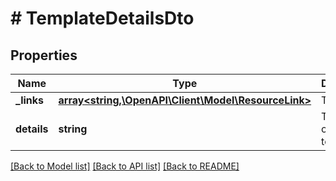 # # TemplateDetailsDto

## Properties

Name | Type | Description | Notes
------------ | ------------- | ------------- | -------------
**_links** | [**array<string,\OpenAPI\Client\Model\ResourceLink>**](ResourceLink.md) | The links. |
**details** | **string** | The details of the template. |

[[Back to Model list]](../../README.md#models) [[Back to API list]](../../README.md#endpoints) [[Back to README]](../../README.md)

